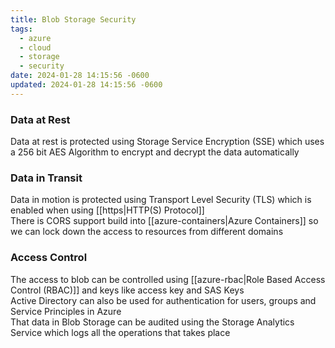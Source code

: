 ```yaml
---
title: Blob Storage Security
tags:
  - azure
  - cloud
  - storage
  - security
date: 2024-01-28 14:15:56 -0600
updated: 2024-01-28 14:15:56 -0600
---
```


### Data at Rest

Data at rest is protected using Storage Service Encryption (SSE) which uses a 256 bit AES   Algorithm to encrypt and decrypt the data automatically  

### Data in Transit

Data in motion is protected using Transport Level Security (TLS) which is enabled when using [[https|HTTP(S) Protocol]]  
There is CORS support build into [[azure-containers|Azure Containers]] so we can lock down the access to resources from different domains

### Access Control

The access to blob can be controlled using [[azure-rbac|Role Based Access Control (RBAC)]] and keys like access key and SAS Keys  
Active Directory can also be used for authentication for users, groups and Service Principles in Azure  
That data in Blob Storage can be audited using the Storage Analytics Service which logs all the operations that takes place
